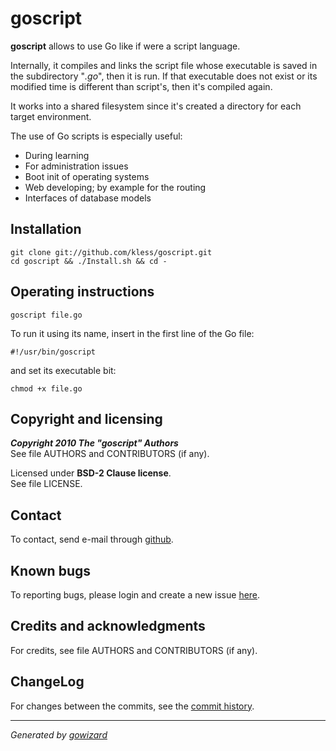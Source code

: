 goscript
========

**goscript** allows to use Go like if were a script language.

Internally, it compiles and links the script file whose executable is saved in
the subdirectory "*.go*", then it is run. If that executable does not exist or
its modified time is different than script's, then it's compiled again.

It works into a shared filesystem since it's created a directory for each target
environment.

The use of Go scripts is especially useful:

+ During learning
+ For administration issues
+ Boot init of operating systems
+ Web developing; by example for the routing
+ Interfaces of database models


## Installation

	git clone git://github.com/kless/goscript.git
	cd goscript && ./Install.sh && cd -


## Operating instructions

	goscript file.go

To run it using its name, insert in the first line of the Go file:

	#!/usr/bin/goscript

and set its executable bit:

	chmod +x file.go


## Copyright and licensing

***Copyright 2010  The "goscript" Authors***  
See file AUTHORS and CONTRIBUTORS (if any).

Licensed under **BSD-2 Clause license**.  
See file LICENSE.


## Contact

To contact, send e-mail through [github][1].


## Known bugs

To reporting bugs, please login and create a new issue [here][2].


## Credits and acknowledgments

For credits, see file AUTHORS and CONTRIBUTORS (if any).


## ChangeLog

For changes between the commits, see the [commit history][3].


* * *
*Generated by [gowizard](http://github.com/kless/gowizard)*


[1]: https://github.com/kless
[2]: https://github.com/kless/goscript/issues
[3]: https://github.com/kless/goscript/commits/master

